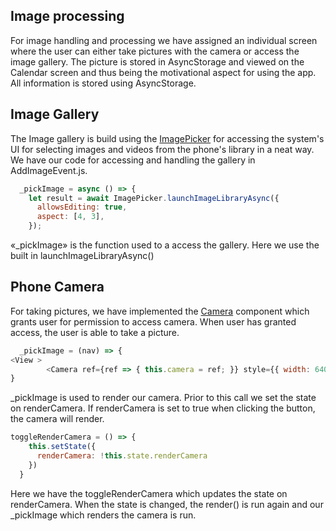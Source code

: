 ## Image processing
For image handling and processing we have assigned an individual screen where the user can either take pictures with the camera or access the image gallery. The picture is stored in AsyncStorage and viewed on the Calendar screen and thus being the motivational aspect for using the app. All information is stored using AsyncStorage.

## Image Gallery
The Image gallery is build using the [ImagePicker](https://docs.expo.io/versions/v30.0.0/sdk/imagepicker) for accessing the system's UI for selecting images and videos from the phone's library in a neat way.
We have our code for accessing and handling the gallery in AddImageEvent.js.

```js
  _pickImage = async () => {
    let result = await ImagePicker.launchImageLibraryAsync({
      allowsEditing: true,
      aspect: [4, 3],
    });
```

«_pickImage» is the function used to a access the gallery. Here we use the built in launchImageLibraryAsync()

## Phone Camera
For taking pictures, we have implemented the [Camera](https://docs.expo.io/versions/v30.0.0/sdk/camera) component which grants user for permission to access camera. When user has granted access, the user is able to take a picture.

```js
  _pickImage = (nav) => {
<View >
        <Camera ref={ref => { this.camera = ref; }} style={{ width: 640, height: 480 }} type={this.state.type}>
}
```

_pickImage is used to render our camera. Prior to this call we set the state on renderCamera. If renderCamera is set to true when clicking the button, the camera will render.

```js
toggleRenderCamera = () => {
    this.setState({
      renderCamera: !this.state.renderCamera
    })
  }
```

Here we have the toggleRenderCamera which updates the state on renderCamera. When the state is changed, the render() is run again and our _pickImage which renders the camera is run.
